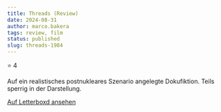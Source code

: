 ```yaml
---
title: Threads (Review)
date: 2024-08-31
author: marco.bakera
tags: review, film
status: published
slug: threads-1984
---
```


⭐ 4

Auf ein realistisches postnukleares Szenario angelegte Dokufiktion. Teils sperrig in der Darstellung.

[Auf Letterboxd ansehen](https://boxd.it/7dE7sz)

